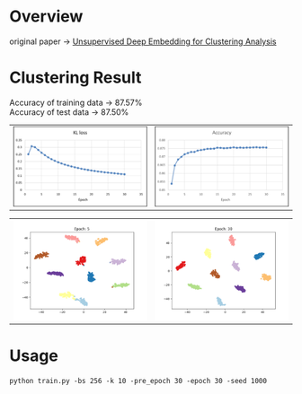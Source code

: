 # Overview
original paper -> [Unsupervised Deep Embedding for Clustering Analysis](https://www.bing.com/search?q=Unsupervised+Deep+Embedding+for+Clustering+Analysis&form=ANNTH1&refig=3b7a5c033c41457db6af0ebf56b3250a)

# Clustering Result
Accuracy of training data -> 87.57%  
Accuracy of test data -> 87.50%
<table>
  <tr>
    <td><img src="assets/loss.png" alt="image1"></td>
    <td><img src="assets/acc.png" alt="image2"></td>
  </tr>
</table>

<table>
  <tr>
    <td><img src="assets/epoch_5.png" alt="image1"></td>
    <td><img src="assets/epoch_30.png" alt="image1"></td>
  </tr>
</table>

# Usage
```
python train.py -bs 256 -k 10 -pre_epoch 30 -epoch 30 -seed 1000
```
